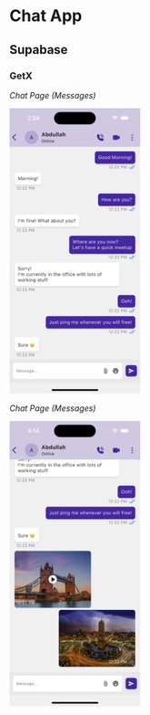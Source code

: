 # Chat App
## Supabase
### GetX

*Chat Page (Messages)*

<html>
<img src="https://github.com/chandabdullah/chat_app_flutter_getx_supabase/blob/main/assets/presentation/chat%20messages.png" height="500" alt="chat message.png"/>
</html>


*Chat Page (Messages)*

<html>
<img src="https://github.com/chandabdullah/chat_app_flutter_getx_supabase/blob/main/assets/presentation/chat%20attachements%20(image%20&%20video).png" height="500" alt="chat message.png"/>
</html>